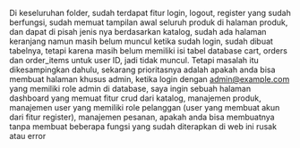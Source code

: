Di keseluruhan folder, sudah terdapat fitur login, logout, register yang sudah berfungsi, sudah memuat tampilan awal seluruh produk di halaman produk, dan dapat di pisah jenis nya berdasarkan katalog, sudah ada halaman keranjang namun masih belum muncul ketika sudah login, sudah dibuat tabelnya, tetapi karena masih belum memiliki isi tabel database cart, orders dan order_items untuk user ID, jadi tidak muncul. Tetapi masalah itu dikesampingkan dahulu, sekarang prioritasnya adalah apakah anda bisa membuat halaman khusus admin, ketika login dengan admin@example.com yang memiliki role admin di database, saya ingin sebuah halaman dashboard yang memuat fitur crud dari katalog, manajemen produk, manajemen user yang memiliki role pelanggan (user yang membuat akun dari fitur register), manajemen pesanan, apakah anda bisa membuatnya tanpa membuat beberapa fungsi yang sudah diterapkan di web ini rusak atau error